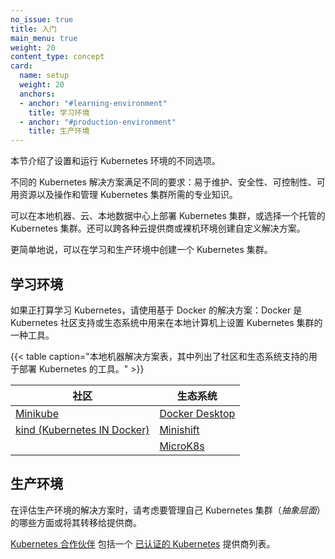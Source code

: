 ```yaml
---
no_issue: true
title: 入门
main_menu: true
weight: 20
content_type: concept
card:
  name: setup
  weight: 20
  anchors:
  - anchor: "#learning-environment"
    title: 学习环境
  - anchor: "#production-environment"
    title: 生产环境  
---
```


<!--
reviewers:
- brendandburns
- erictune
- mikedanese
no_issue: true
title: Getting started
main_menu: true
weight: 20
content_type: concept
card:
  name: setup
  weight: 20
  anchors:
  - anchor: "#learning-environment"
    title: Learning environment
  - anchor: "#production-environment"
    title: Production environment  
-->

<!-- overview -->

<!--
This section covers different options to set up and run Kubernetes.
-->
本节介绍了设置和运行 Kubernetes 环境的不同选项。

<!--
Different Kubernetes solutions meet different requirements: ease of maintenance, security, control, available resources, and expertise required to operate and manage a cluster.
-->
不同的 Kubernetes 解决方案满足不同的要求：易于维护、安全性、可控制性、可用资源以及操作和管理 Kubernetes 集群所需的专业知识。

<!--
You can deploy a Kubernetes cluster on a local machine, cloud, on-prem datacenter; or choose a managed Kubernetes cluster. You can also create custom solutions across a wide range of cloud providers, or bare metal environments.
-->
可以在本地机器、云、本地数据中心上部署 Kubernetes 集群，或选择一个托管的 Kubernetes 集群。还可以跨各种云提供商或裸机环境创建自定义解决方案。

<!--
More simply, you can create a Kubernetes cluster in learning and production environments.
-->
更简单地说，可以在学习和生产环境中创建一个 Kubernetes 集群。



<!-- body -->

<!--
## Learning environment
-->
## 学习环境

<!--
If you're learning Kubernetes, use the Docker-based solutions: tools supported by the Kubernetes community, or tools in the ecosystem to set up a Kubernetes cluster on a local machine.
-->
如果正打算学习 Kubernetes，请使用基于 Docker 的解决方案：Docker 是 Kubernetes 社区支持或生态系统中用来在本地计算机上设置 Kubernetes 集群的一种工具。

<!--
{{< table caption="Local machine solutions table that lists the tools supported by the community and the ecosystem to deploy Kubernetes." >}}
|Community           |Ecosystem     |
| ------------       | --------     |
| [Minikube](/docs/setup/learning-environment/minikube/) | [Docker Desktop](https://www.docker.com/products/docker-desktop)|
| [kind (Kubernetes IN Docker)](/docs/setup/learning-environment/kind/) | [Minishift](https://docs.okd.io/latest/minishift/)|
|                     | [MicroK8s](https://microk8s.io/)|
-->
{{< table caption="本地机器解决方案表，其中列出了社区和生态系统支持的用于部署 Kubernetes 的工具。" >}}

|社区           |生态系统     |
| ------------       | --------     |
| [Minikube](/docs/setup/learning-environment/minikube/) | [Docker Desktop](https://www.docker.com/products/docker-desktop)|
| [kind (Kubernetes IN Docker)](/docs/setup/learning-environment/kind/) | [Minishift](https://docs.okd.io/latest/minishift/)|
|                     | [MicroK8s](https://microk8s.io/)|


<!--
## Production environment
-->
## 生产环境

<!--
When evaluating a solution for a production environment, consider which aspects of operating a Kubernetes cluster (or _abstractions_) you want to manage yourself or offload to a provider.
-->
在评估生产环境的解决方案时，请考虑要管理自己 Kubernetes 集群（_抽象层面_）的哪些方面或将其转移给提供商。

<!--
[Kubernetes Partners](https://kubernetes.io/partners/#conformance) includes a list of [Certified Kubernetes](https://github.com/cncf/k8s-conformance/#certified-kubernetes) providers.
-->
[Kubernetes 合作伙伴](https://kubernetes.io/zh/partners/#kcsp) 包括一个 [已认证的 Kubernetes](https://github.com/cncf/k8s-conformance/#certified-kubernetes) 提供商列表。
